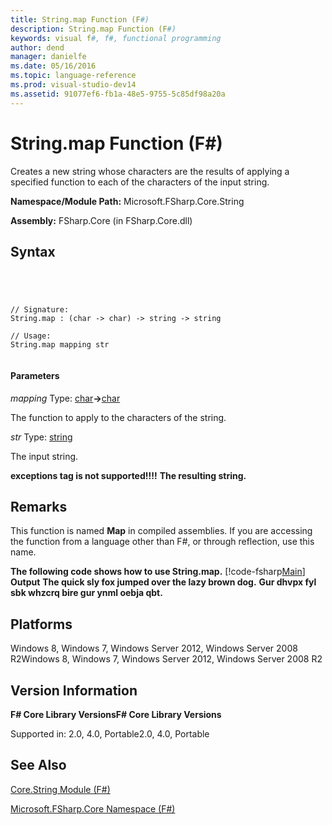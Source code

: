```yaml
---
title: String.map Function (F#)
description: String.map Function (F#)
keywords: visual f#, f#, functional programming
author: dend
manager: danielfe
ms.date: 05/16/2016
ms.topic: language-reference
ms.prod: visual-studio-dev14
ms.assetid: 91077ef6-fb1a-48e5-9755-5c85df98a20a 
---
```


# String.map Function (F#)

Creates a new string whose characters are the results of applying a specified function to each of the characters of the input string.

**Namespace/Module Path:** Microsoft.FSharp.Core.String

**Assembly:** FSharp.Core (in FSharp.Core.dll)


## Syntax



```




// Signature:
String.map : (char -> char) -> string -> string

// Usage:
String.map mapping str


```





#### Parameters
*mapping*
Type: [char](http://msdn.microsoft.com/en-us/library/3627f475-985b-4b4e-94d2-14f217c04958)**-&gt;**[char](http://msdn.microsoft.com/en-us/library/3627f475-985b-4b4e-94d2-14f217c04958)


The function to apply to the characters of the string.


*str*
Type: [string](http://msdn.microsoft.com/en-us/library/12b97856-ec80-4f70-a018-afb0753f755a)


The input string.



**exceptions tag is not supported!!!!**
**The resulting string.**
## Remarks
This function is named **Map** in compiled assemblies. If you are accessing the function from a language other than F#, or through reflection, use this name.

**The following code shows how to use String.map.**
[!code-fsharp[Main](snippets/fsstrings/snippet7.fs)]
**Output**
**The quick sly fox jumped over the lazy brown dog.**
**Gur dhvpx fyl sbk whzcrq bire gur ynml oebja qbt.**
## Platforms
Windows 8, Windows 7, Windows Server 2012, Windows Server 2008 R2Windows 8, Windows 7, Windows Server 2012, Windows Server 2008 R2


## Version Information
**F# Core Library VersionsF# Core Library Versions**

Supported in: 2.0, 4.0, Portable2.0, 4.0, Portable




## See Also
[Core.String Module &#40;F&#35;&#41;](Core.String-Module-%5BFSharp%5D.md)

[Microsoft.FSharp.Core Namespace &#40;F&#35;&#41;](Microsoft.FSharp.Core-Namespace-%5BFSharp%5D.md)

